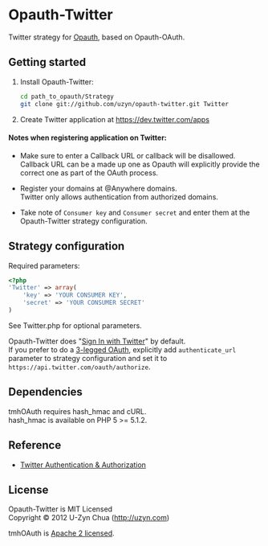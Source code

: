 Opauth-Twitter
=============
Twitter strategy for [Opauth][1], based on Opauth-OAuth.

Getting started
----------------
1. Install Opauth-Twitter:
   ```bash
   cd path_to_opauth/Strategy
   git clone git://github.com/uzyn/opauth-twitter.git Twitter
   ```

2. Create Twitter application at https://dev.twitter.com/apps

#### Notes when registering application on Twitter:

- Make sure to enter a Callback URL or callback will be disallowed.  
   Callback URL can be a made up one as Opauth will explicitly provide the correct one as part of the OAuth process.

- Register your domains at @Anywhere domains.  
   Twitter only allows authentication from authorized domains.

- Take note of `Consumer key` and `Consumer secret` and enter them at the Opauth-Twitter strategy configuration.

Strategy configuration
----------------------

Required parameters:

```php
<?php
'Twitter' => array(
	'key' => 'YOUR CONSUMER KEY',
	'secret' => 'YOUR CONSUMER SECRET'
)
```

See Twitter.php for optional parameters.

Opauth-Twitter does "[Sign In with Twitter](https://dev.twitter.com/docs/auth/implementing-sign-twitter)" by default.  
If you prefer to do a [3-legged OAuth](https://dev.twitter.com/docs/auth/3-legged-authorization), explicitly add `authenticate_url` parameter to strategy configuration and set it to `https://api.twitter.com/oauth/authorize`.

Dependencies
------------
tmhOAuth requires hash_hmac and cURL.  
hash_hmac is available on PHP 5 >= 5.1.2.

Reference
---------
 - [Twitter Authentication & Authorization](https://dev.twitter.com/docs/auth)

License
---------
Opauth-Twitter is MIT Licensed  
Copyright © 2012 U-Zyn Chua (http://uzyn.com)

tmhOAuth is [Apache 2 licensed](https://github.com/themattharris/tmhOAuth/blob/master/LICENSE).

[1]: https://github.com/uzyn/opauth